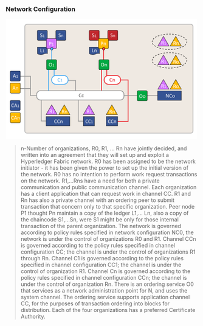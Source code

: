 ### Network Configuration

 ![]( diagram.png) 

> n-Number of organizations, R0, R1, ... Rn have jointly decided, and written into an agreement that they will set up and exploit a Hyperledger Fabric network. R0 has been assigned to be the network initiator - it has been given the power to set up the initial version of the network. R0 has no intention to perform work request transactions on the network. R1,...Rns have a need for both a private communication and public communication channel. Each organization has a client application that can request work in channel CC. R1 and Rn has also a private channel with an ordering peer to submit transaction that concern only to that specific organization. Peer node P1 thought Pn maintain a copy of the ledger L1,... Ln, also a copy of the chaincode S1,...Sn, were S1 might be only for those internal transaction of the parent organization. The network is governed according to policy rules specified in network configuration NC0, the network is under the control of organizations R0 and R1. Channel CCn is governed according to the policy rules specified in channel configuration CC; the channel is under the control of organizations R1 through Rn. Channel C1 is governed according to the policy rules specified in channel configuration CC1; the channel is under the control of organization R1. Channel Cn is governed according to the policy rules specified in channel configuration CCn; the channel is under the control of organization Rn. There is an ordering service O0 that services as a network administration point for N, and uses the system channel. The ordering service supports application channel CC, for the purposes of transaction ordering into blocks for distribution. Each of the four organizations has a preferred Certificate Authority.